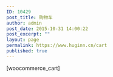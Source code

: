 ```yaml
---
ID: 10429
post_title: 购物车
author: admin
post_date: 2015-10-31 14:00:22
post_excerpt: ""
layout: page
permalink: https://www.huginn.cn/cart
published: true
---
```

[woocommerce_cart]